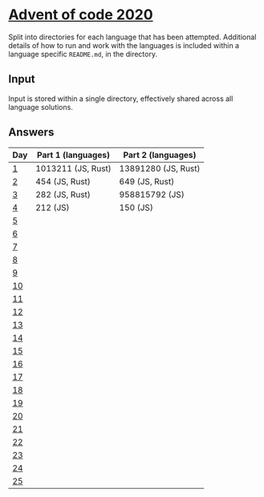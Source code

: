 # [Advent of code 2020](https://adventofcode.com/2020/)

Split into directories for each language that has been attempted. Additional
details of how to run and work with the languages is included within a language
specific `README.md`, in the directory.

## Input

Input is stored within a single directory, effectively shared across all
language solutions.

## Answers

| Day                                        | Part 1 (languages) | Part 2 (languages)  |
| ---                                        | ------------------ | ------------------  |
| [1](https://adventofcode.com/2020/day/1)   | 1013211 (JS, Rust) | 13891280 (JS, Rust) |
| [2](https://adventofcode.com/2020/day/2)   | 454 (JS, Rust)     | 649 (JS, Rust)      |
| [3](https://adventofcode.com/2020/day/3)   | 282 (JS, Rust)     | 958815792 (JS)      |
| [4](https://adventofcode.com/2020/day/4)   | 212 (JS)           | 150 (JS)            |
| [5](https://adventofcode.com/2020/day/5)   |                    |                     |
| [6](https://adventofcode.com/2020/day/6)   |                    |                     |
| [7](https://adventofcode.com/2020/day/7)   |                    |                     |
| [8](https://adventofcode.com/2020/day/8)   |                    |                     |
| [9](https://adventofcode.com/2020/day/9)   |                    |                     |
| [10](https://adventofcode.com/2020/day/10) |                    |                     |
| [11](https://adventofcode.com/2020/day/11) |                    |                     |
| [12](https://adventofcode.com/2020/day/12) |                    |                     |
| [13](https://adventofcode.com/2020/day/13) |                    |                     |
| [14](https://adventofcode.com/2020/day/14) |                    |                     |
| [15](https://adventofcode.com/2020/day/15) |                    |                     |
| [16](https://adventofcode.com/2020/day/16) |                    |                     |
| [17](https://adventofcode.com/2020/day/17) |                    |                     |
| [18](https://adventofcode.com/2020/day/18) |                    |                     |
| [19](https://adventofcode.com/2020/day/19) |                    |                     |
| [20](https://adventofcode.com/2020/day/20) |                    |                     |
| [21](https://adventofcode.com/2020/day/21) |                    |                     |
| [22](https://adventofcode.com/2020/day/22) |                    |                     |
| [23](https://adventofcode.com/2020/day/23) |                    |                     |
| [24](https://adventofcode.com/2020/day/24) |                    |                     |
| [25](https://adventofcode.com/2020/day/25) |                    |                     |
